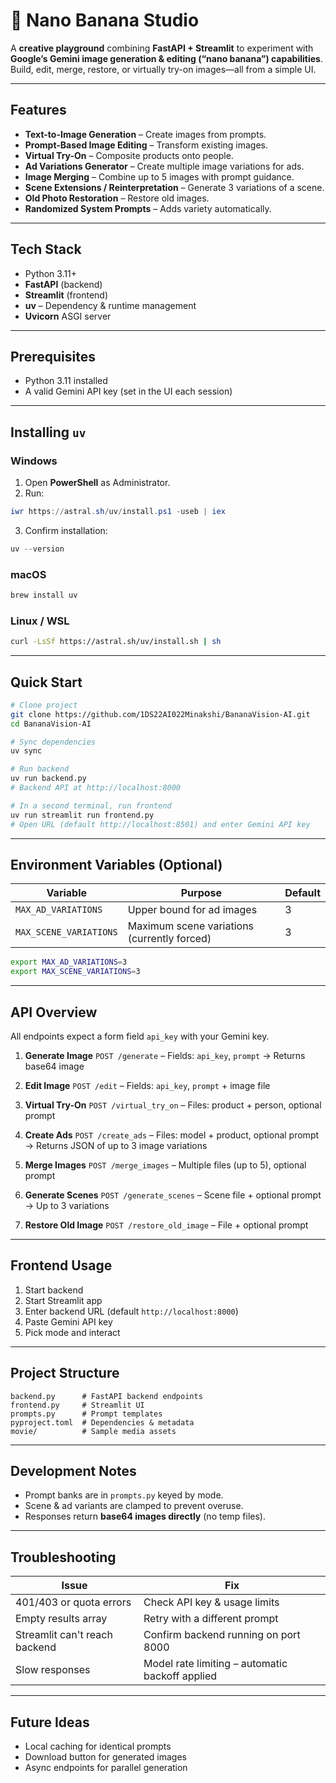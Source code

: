 # 🍌 Nano Banana Studio

A **creative playground** combining **FastAPI + Streamlit** to experiment with **Google’s Gemini image generation & editing (“nano banana”) capabilities**. Build, edit, merge, restore, or virtually try-on images—all from a simple UI.

---

## Features

* **Text-to-Image Generation** – Create images from prompts.
* **Prompt-Based Image Editing** – Transform existing images.
* **Virtual Try-On** – Composite products onto people.
* **Ad Variations Generator** – Create multiple image variations for ads.
* **Image Merging** – Combine up to 5 images with prompt guidance.
* **Scene Extensions / Reinterpretation** – Generate 3 variations of a scene.
* **Old Photo Restoration** – Restore old images.
* **Randomized System Prompts** – Adds variety automatically.

---

## Tech Stack

* Python 3.11+
* **FastAPI** (backend)
* **Streamlit** (frontend)
* **uv** – Dependency & runtime management
* **Uvicorn** ASGI server

---

## Prerequisites

* Python 3.11 installed
* A valid Gemini API key (set in the UI each session)

---

## Installing `uv`

### **Windows**

1. Open **PowerShell** as Administrator.
2. Run:

```powershell
iwr https://astral.sh/uv/install.ps1 -useb | iex
```

3. Confirm installation:

```powershell
uv --version
```

### **macOS**

```bash
brew install uv
```

### **Linux / WSL**

```bash
curl -LsSf https://astral.sh/uv/install.sh | sh
```

---

## Quick Start

```bash
# Clone project
git clone https://github.com/1DS22AI022Minakshi/BananaVision-AI.git
cd BananaVision-AI

# Sync dependencies
uv sync

# Run backend
uv run backend.py
# Backend API at http://localhost:8000

# In a second terminal, run frontend
uv run streamlit run frontend.py
# Open URL (default http://localhost:8501) and enter Gemini API key
```

---

## Environment Variables (Optional)

| Variable               | Purpose                                     | Default |
| ---------------------- | ------------------------------------------- | ------- |
| `MAX_AD_VARIATIONS`    | Upper bound for ad images                   | 3       |
| `MAX_SCENE_VARIATIONS` | Maximum scene variations (currently forced) | 3       |

```bash
export MAX_AD_VARIATIONS=3
export MAX_SCENE_VARIATIONS=3
```

---

## API Overview

All endpoints expect a form field `api_key` with your Gemini key.

1. **Generate Image**
   `POST /generate` – Fields: `api_key`, `prompt` → Returns base64 image

2. **Edit Image**
   `POST /edit` – Fields: `api_key`, `prompt` + image file

3. **Virtual Try-On**
   `POST /virtual_try_on` – Files: product + person, optional prompt

4. **Create Ads**
   `POST /create_ads` – Files: model + product, optional prompt → Returns JSON of up to 3 image variations

5. **Merge Images**
   `POST /merge_images` – Multiple files (up to 5), optional prompt

6. **Generate Scenes**
   `POST /generate_scenes` – Scene file + optional prompt → Up to 3 variations

7. **Restore Old Image**
   `POST /restore_old_image` – File + optional prompt

---

## Frontend Usage

1. Start backend
2. Start Streamlit app
3. Enter backend URL (default `http://localhost:8000`)
4. Paste Gemini API key
5. Pick mode and interact

---

## Project Structure

```
backend.py      # FastAPI backend endpoints
frontend.py     # Streamlit UI
prompts.py      # Prompt templates
pyproject.toml  # Dependencies & metadata
movie/          # Sample media assets
```

---

## Development Notes

* Prompt banks are in `prompts.py` keyed by mode.
* Scene & ad variants are clamped to prevent overuse.
* Responses return **base64 images directly** (no temp files).

---

## Troubleshooting

| Issue                         | Fix                                             |
| ----------------------------- | ----------------------------------------------- |
| 401/403 or quota errors       | Check API key & usage limits                    |
| Empty results array           | Retry with a different prompt                   |
| Streamlit can't reach backend | Confirm backend running on port 8000            |
| Slow responses                | Model rate limiting – automatic backoff applied |

---

## Future Ideas

* Local caching for identical prompts
* Download button for generated images
* Async endpoints for parallel generation

